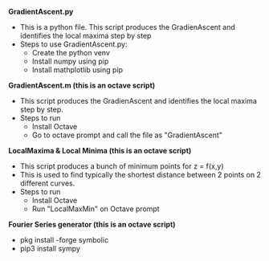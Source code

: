 **GradientAscent.py**
- This is a python file. This script produces the GradienAscent and identifies the local maxima step by step
- Steps to use GradientAscent.py:
  - Create the python venv
  - Install numpy using pip
  - Install mathplotlib using pip

**GradientAscent.m (this is an octave script)**
 - This script produces the GradienAscent and identifies the local maxima step by step.
 - Steps to run
   - Install Octave
   - Go to octave prompt and call the file as "GradientAscent"

**LocalMaxima & Local Minima (this is an octave script)**
  - This script produces a bunch of minimum points for z = f(x,y)
  - This is used to find typically the shortest distance between 2 points on 2 different curves.
  - Steps to run
    - Install Octave
    - Run "LocalMaxMin" on Octave prompt
      
**Fourier Series generator (this is an octave script)**
  - pkg install -forge symbolic
  - pip3 install sympy
